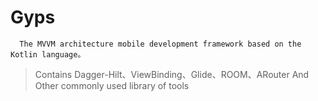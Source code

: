 # Gyps
      The MVVM architecture mobile development framework based on the Kotlin language。
> Contains Dagger-Hilt、ViewBinding、Glide、ROOM、ARouter And Other commonly used library of tools


